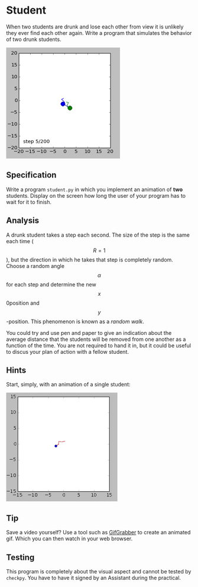 # Student

When two students are drunk and lose each other from view it is unlikely they ever find each other again. Write a program that simulates the behavior of two drunk students.

![](../../assets/AnimationRandomWalkDouble.gif)

## Specification

Write a program `student.py` in which you implement an animation of **two** students. Display on the screen how long the user of your program has to wait for it to finish.

## Analysis

A drunk student takes a step each second. The size of the step is the same each time ($$R = 1$$), but the direction in which he takes that step is completely random. Choose a random angle $$\alpha$$ for each step and determine the new $$x$$0position and $$y$$-position. This phenomenon is known as a *random walk*.

You could try and use pen and paper to give an indication about the average distance that the students will be removed from one another as a function of the time. You are not required to hand it in, but it could be useful to discus your plan of action with a fellow student.


## Hints

Start, simply, with an animation of a single student:

![](../../assets/AnimationRandomWalk.gif)

## Tip

Save a video yourself? Use a tool such as [GifGrabber](http://www.gifgrabber.com) to create an animated gif. Which you can then watch in your web browser.

## Testing

This program is completely about the visual aspect and cannot be tested by `checkpy`. You have to have it signed by an Assistant during the practical.
